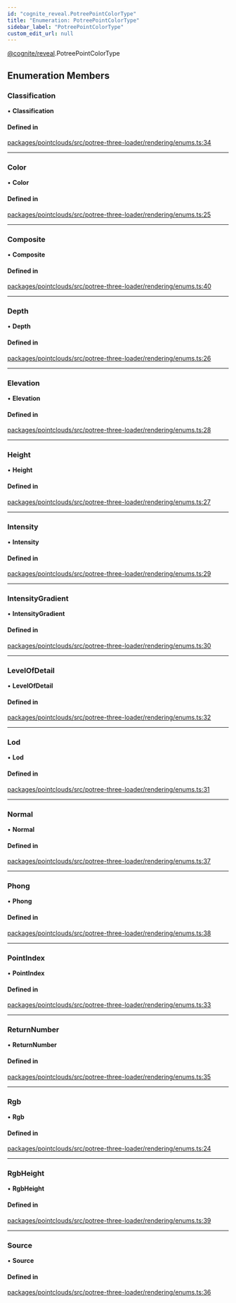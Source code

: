 ```yaml
---
id: "cognite_reveal.PotreePointColorType"
title: "Enumeration: PotreePointColorType"
sidebar_label: "PotreePointColorType"
custom_edit_url: null
---
```


[@cognite/reveal](../modules/cognite_reveal.md).PotreePointColorType

## Enumeration Members

### Classification

• **Classification**

#### Defined in

[packages/pointclouds/src/potree-three-loader/rendering/enums.ts:34](https://github.com/cognitedata/reveal/blob/716e7443e/viewer/packages/pointclouds/src/potree-three-loader/rendering/enums.ts#L34)

___

### Color

• **Color**

#### Defined in

[packages/pointclouds/src/potree-three-loader/rendering/enums.ts:25](https://github.com/cognitedata/reveal/blob/716e7443e/viewer/packages/pointclouds/src/potree-three-loader/rendering/enums.ts#L25)

___

### Composite

• **Composite**

#### Defined in

[packages/pointclouds/src/potree-three-loader/rendering/enums.ts:40](https://github.com/cognitedata/reveal/blob/716e7443e/viewer/packages/pointclouds/src/potree-three-loader/rendering/enums.ts#L40)

___

### Depth

• **Depth**

#### Defined in

[packages/pointclouds/src/potree-three-loader/rendering/enums.ts:26](https://github.com/cognitedata/reveal/blob/716e7443e/viewer/packages/pointclouds/src/potree-three-loader/rendering/enums.ts#L26)

___

### Elevation

• **Elevation**

#### Defined in

[packages/pointclouds/src/potree-three-loader/rendering/enums.ts:28](https://github.com/cognitedata/reveal/blob/716e7443e/viewer/packages/pointclouds/src/potree-three-loader/rendering/enums.ts#L28)

___

### Height

• **Height**

#### Defined in

[packages/pointclouds/src/potree-three-loader/rendering/enums.ts:27](https://github.com/cognitedata/reveal/blob/716e7443e/viewer/packages/pointclouds/src/potree-three-loader/rendering/enums.ts#L27)

___

### Intensity

• **Intensity**

#### Defined in

[packages/pointclouds/src/potree-three-loader/rendering/enums.ts:29](https://github.com/cognitedata/reveal/blob/716e7443e/viewer/packages/pointclouds/src/potree-three-loader/rendering/enums.ts#L29)

___

### IntensityGradient

• **IntensityGradient**

#### Defined in

[packages/pointclouds/src/potree-three-loader/rendering/enums.ts:30](https://github.com/cognitedata/reveal/blob/716e7443e/viewer/packages/pointclouds/src/potree-three-loader/rendering/enums.ts#L30)

___

### LevelOfDetail

• **LevelOfDetail**

#### Defined in

[packages/pointclouds/src/potree-three-loader/rendering/enums.ts:32](https://github.com/cognitedata/reveal/blob/716e7443e/viewer/packages/pointclouds/src/potree-three-loader/rendering/enums.ts#L32)

___

### Lod

• **Lod**

#### Defined in

[packages/pointclouds/src/potree-three-loader/rendering/enums.ts:31](https://github.com/cognitedata/reveal/blob/716e7443e/viewer/packages/pointclouds/src/potree-three-loader/rendering/enums.ts#L31)

___

### Normal

• **Normal**

#### Defined in

[packages/pointclouds/src/potree-three-loader/rendering/enums.ts:37](https://github.com/cognitedata/reveal/blob/716e7443e/viewer/packages/pointclouds/src/potree-three-loader/rendering/enums.ts#L37)

___

### Phong

• **Phong**

#### Defined in

[packages/pointclouds/src/potree-three-loader/rendering/enums.ts:38](https://github.com/cognitedata/reveal/blob/716e7443e/viewer/packages/pointclouds/src/potree-three-loader/rendering/enums.ts#L38)

___

### PointIndex

• **PointIndex**

#### Defined in

[packages/pointclouds/src/potree-three-loader/rendering/enums.ts:33](https://github.com/cognitedata/reveal/blob/716e7443e/viewer/packages/pointclouds/src/potree-three-loader/rendering/enums.ts#L33)

___

### ReturnNumber

• **ReturnNumber**

#### Defined in

[packages/pointclouds/src/potree-three-loader/rendering/enums.ts:35](https://github.com/cognitedata/reveal/blob/716e7443e/viewer/packages/pointclouds/src/potree-three-loader/rendering/enums.ts#L35)

___

### Rgb

• **Rgb**

#### Defined in

[packages/pointclouds/src/potree-three-loader/rendering/enums.ts:24](https://github.com/cognitedata/reveal/blob/716e7443e/viewer/packages/pointclouds/src/potree-three-loader/rendering/enums.ts#L24)

___

### RgbHeight

• **RgbHeight**

#### Defined in

[packages/pointclouds/src/potree-three-loader/rendering/enums.ts:39](https://github.com/cognitedata/reveal/blob/716e7443e/viewer/packages/pointclouds/src/potree-three-loader/rendering/enums.ts#L39)

___

### Source

• **Source**

#### Defined in

[packages/pointclouds/src/potree-three-loader/rendering/enums.ts:36](https://github.com/cognitedata/reveal/blob/716e7443e/viewer/packages/pointclouds/src/potree-three-loader/rendering/enums.ts#L36)
